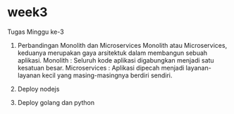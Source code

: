 # week3
Tugas Minggu ke-3

1. Perbandingan Monolith dan Microservices
   Monolith atau Microservices, keduanya merupakan gaya arsitektuk dalam membangun sebuah aplikasi.
   Monolith : Seluruh kode aplikasi digabungkan menjadi satu kesatuan besar.
   Microservices : Aplikasi dipecah menjadi layanan-layanan kecil yang masing-masingnya berdiri sendiri.


2. Deploy nodejs




3. Deploy golang dan python
